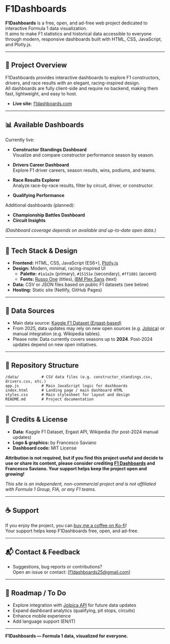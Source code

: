 # F1Dashboards

**F1Dashboards** is a free, open, and ad-free web project dedicated to interactive Formula 1 data visualization.  
It aims to make F1 statistics and historical data accessible to everyone through modern, responsive dashboards built with HTML, CSS, JavaScript, and Plotly.js.

---

## 🚦 Project Overview

F1Dashboards provides interactive dashboards to explore F1 constructors, drivers, and race results with an elegant, racing-inspired design.  
All dashboards are fully client-side and require no backend, making them fast, lightweight, and easy to host.

- **Live site:** [f1dashboards.com](https://f1dashboards.com) 

---

## 📊 Available Dashboards

Currently live:
- **Constructor Standings Dashboard**  
  Visualize and compare constructor performance season by season.
- **Drivers Career Dashboard**  
  Explore F1 driver careers, season results, wins, podiums, and teams.

- **Race Results Explorer**  
  Analyze race-by-race results, filter by circuit, driver, or constructor.

- **Qualifying Performance**

Additional dashboards (planned):
- **Championship Battles Dashboard**
- **Circuit Insights**

*(Dashboard coverage depends on available and up-to-date open data.)*

---

## 🎨 Tech Stack & Design

- **Frontend:** HTML, CSS, JavaScript (ES6+), [Plotly.js](https://plotly.com/javascript/)
- **Design:** Modern, minimal, racing-inspired UI
    - **Palette:** `#1a1a2e` (primary), `#15151e` (secondary), `#ff1801` (accent)
    - **Fonts:** [Russo One](https://fonts.google.com/specimen/Russo+One) (titles), [IBM Plex Sans](https://fonts.google.com/specimen/IBM+Plex+Sans) (text)
- **Data:** CSV or JSON files based on public F1 datasets (see below)
- **Hosting:** Static site (Netlify, GitHub Pages)

---

## 🏁 Data Sources

- Main data source: [Kaggle F1 Dataset (Ergast-based)](https://www.kaggle.com/datasets)
- From 2025, data updates may rely on new open sources (e.g. [Jolpica](https://github.com/jolpica/jolpica-f1)) or manual integration (e.g. Wikipedia tables).
- Please note: Data currently covers seasons up to **2024**. Post-2024 updates depend on new open initiatives.

---

## 📂 Repository Structure

```
/data/          # CSV data files (e.g. constructor_standings.csv, drivers.csv, etc.)
app.js          # Main JavaScript logic for dashboards
index.html      # Landing page / main dashboard HTML
styles.css      # Main stylesheet for layout and design
README.md       # Project documentation
```


---

## 📝 Credits & License

- **Data:** Kaggle F1 Dataset, Ergast API, Wikipedia (for post-2024 manual updates)
- **Logo & graphics:** by Francesco Saviano
- **Dashboard code:** MIT License

**Attribution is not required, but if you find this project useful and decide to use or share its content, please consider crediting [F1 Dashboards](https://f1dashboards.com) and Francesco Saviano. Your support helps keep the project open and growing!**

*This site is an independent, non-commercial project and is not affiliated with Formula 1 Group, FIA, or any F1 teams.*

---

## ☕ Support

If you enjoy the project, you can [buy me a coffee on Ko-fi](https://ko-fi.com/f1dashboards)!  
Your support helps keep F1Dashboards free, open, and ad-free.

---

## 📬 Contact & Feedback

- Suggestions, bug reports or contributions?  
  Open an issue or contact: [f1dashboards25@gmail.com]

---

## 🚧 Roadmap / To Do

- Explore integration with [Jolpica API](https://github.com/jolpica/jolpica-f1) for future data updates
- Expand dashboard analytics (qualifying, pit stops, circuits)
- Enhance mobile experience
- Add language support (EN/IT)

---

**F1Dashboards — Formula 1 data, visualized for everyone.**


